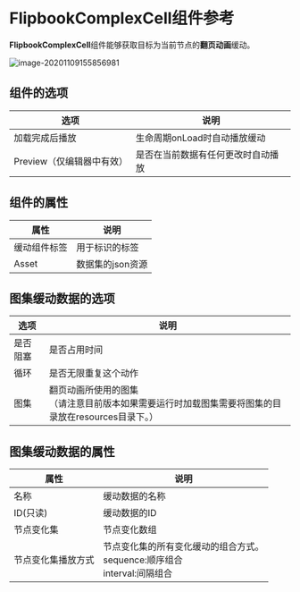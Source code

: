 # FlipbookComplexCell组件参考

**FlipbookComplexCell**组件能够获取目标为当前节点的**翻页动画**缓动。

![image-20201109155856981](C:\Users\你失散的亲生父亲\Documents\tweenerGitBook\Sources\FlipbookComplexCell.png)

## 组件的选项

| 选项                      | 说明                               |
| ------------------------- | ---------------------------------- |
| 加载完成后播放            | 生命周期onLoad时自动播放缓动       |
| Preview（仅编辑器中有效） | 是否在当前数据有任何更改时自动播放 |

## 组件的属性

| 属性         | 说明             |
| ------------ | ---------------- |
| 缓动组件标签 | 用于标识的标签   |
| Asset        | 数据集的json资源 |

## 图集缓动数据的选项

| 选项     | 说明                                                         |
| -------- | ------------------------------------------------------------ |
| 是否阻塞 | 是否占用时间                                                 |
| 循环     | 是否无限重复这个动作                                         |
| 图集     | 翻页动画所使用的图集<br />（请注意目前版本如果需要运行时加载图集需要将图集的目录放在resources目录下。） |

## 图集缓动数据的属性

| 属性               | 说明                                                         |
| ------------------ | ------------------------------------------------------------ |
| 名称               | 缓动数据的名称                                               |
| ID(只读)           | 缓动数据的ID                                                 |
| 节点变化集         | 节点变化数组                                                 |
| 节点变化集播放方式 | 节点变化集的所有变化缓动的组合方式。<br />sequence:顺序组合<br />interval:间隔组合 |

